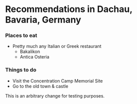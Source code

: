 # Recommendations in Dachau, Bavaria, Germany

### Places to eat
- Pretty much any Italian or Greek restaurant
  - Bakalikon
  - Antica Osteria
### Things to do
- Visit the Concentration Camp Memorial Site
- Go to the old town & castle

This is an arbitrary change for testing purposes.
